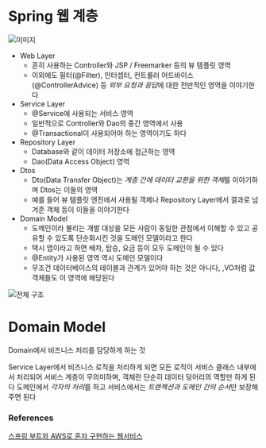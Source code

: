# Spring 웹 계층

![이미지](https://kyu9341.github.io/img/springLayer.png)

* Web Layer
    * 흔히 사용하는 Controller와 JSP / Freemarker 등의 뷰 템플릿 영역
    * 이외에도 필터(@Filter), 인터셉터, 컨트롤러 어드바이스(@ControllerAdvice) 등 *외부 요청과 응답*에 대한 전반적인 영역을 이야기한다
* Service Layer
    * @Service에 사용되는 서비스 영역
    * 일반적으로 Controller와 Dao의 중간 영역에서 사용
    * @Transactional이 사용되어야 하는 영역이기도 하다
* Repository Layer
    * Database와 같이 데이터 저장소에 접근하는 영역
    * Dao(Data Access Object) 영역
* Dtos 
    * Dto(Data Transfer Object)는 *계층 간에 데이터 교환을 위한 객체*를 이야기하며 Dtos는 이들의 영역
    * 예를 들어 뷰 템플릿 엔진에서 사용될 객체나 Repository Layer에서 결과로 넘겨준 객체 등이 이들을 이야기한다
* Domain Model 
    * 도메인이라 불리는 개발 대상을 모든 사람이 동일한 관점에서 이해할 수 있고 공유할 수 있도록 단순화시킨 것을 도메인 모델이라고 한다
    * 택시 앱이라고 하면 배차, 탑승, 요금 등이 모두 도메인이 될 수 있다
    * @Entity가 사용된 영역 역시 도메인 모델이다
    * 무조건 데이터베이스의 테이블과 관계가 있어야 하는 것은 아니다, ,VO처럼 값 객체들도 이 영역에 해당된다



![전체 구조](https://gmlwjd9405.github.io/images/spring-framework/spring-package-flow.png)


# Domain Model
Domain에서 비즈니스 처리를 담당하게 하는 것

Service Layer에서 비즈니스 로직을 처리하게 되면 모든 로직이 서비스 클래스 내부에서 처리되어 서비스 계층이 무의미하며, 객체란 단순히 데이터 덩어리의 역할만 하게 된다
도메인에서 *각자의 처리*를 하고 서비스에서는 *트랜젝션과 도메인 간의 순서*만 보장해 주면 된다

### References
[스프링 부트와 AWS로 혼자 구현하는 웹서비스](http://www.yes24.com/Product/Goods/83849117)